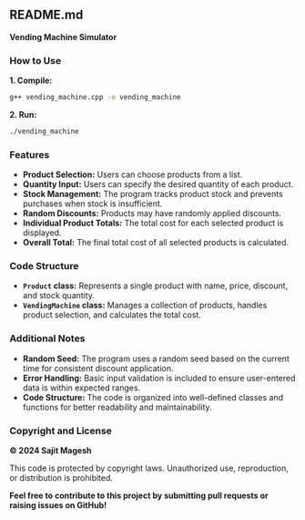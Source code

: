 ## README.md

**Vending Machine Simulator**

### How to Use

**1. Compile:**
```bash
g++ vending_machine.cpp -o vending_machine
```

**2. Run:**
```bash
./vending_machine
```

### Features

- **Product Selection:** Users can choose products from a list.
- **Quantity Input:** Users can specify the desired quantity of each product.
- **Stock Management:** The program tracks product stock and prevents purchases when stock is insufficient.
- **Random Discounts:** Products may have randomly applied discounts.
- **Individual Product Totals:** The total cost for each selected product is displayed.
- **Overall Total:** The final total cost of all selected products is calculated.

### Code Structure

- **`Product` class:** Represents a single product with name, price, discount, and stock quantity.
- **`VendingMachine` class:** Manages a collection of products, handles product selection, and calculates the total cost.

### Additional Notes

- **Random Seed:** The program uses a random seed based on the current time for consistent discount application.
- **Error Handling:** Basic input validation is included to ensure user-entered data is within expected ranges.
- **Code Structure:** The code is organized into well-defined classes and functions for better readability and maintainability.

### Copyright and License

**© 2024 Sajit Magesh**

This code is protected by copyright laws. Unauthorized use, reproduction, or distribution is prohibited.

**Feel free to contribute to this project by submitting pull requests or raising issues on GitHub!**
